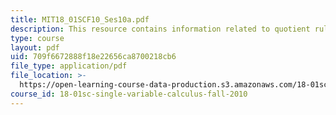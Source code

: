```yaml
---
title: MIT18_01SCF10_Ses10a.pdf
description: This resource contains information related to quotient rule.
type: course
layout: pdf
uid: 709f6672888f18e22656ca8700218cb6
file_type: application/pdf
file_location: >-
  https://open-learning-course-data-production.s3.amazonaws.com/18-01sc-single-variable-calculus-fall-2010/709f6672888f18e22656ca8700218cb6_MIT18_01SCF10_Ses10a.pdf
course_id: 18-01sc-single-variable-calculus-fall-2010
---
```

